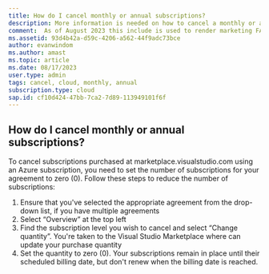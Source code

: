 ```yaml
---
title: How do I cancel monthly or annual subscriptions?
description: More information is needed on how to cancel a monthly or annual subscription
comment:  As of August 2023 this include is used to render marketing FAQ content for VS Subscriptions in the following portals - VSCom, Manage, and My portals. It was not used for learn.microsoft.com content at that time.  SMEs are Evan Windom and Larissa Crawford of Red Door Collaborative and Sharvari Dighe.
ms.assetid: 93d4b42a-d59c-4206-a562-44f9adc73bce  
author: evanwindom 
ms.author: amast 
ms.topic: article
ms.date: 08/17/2023
user.type: admin 
tags: cancel, cloud, monthly, annual 
subscription.type: cloud
sap.id: cf10d424-47bb-7ca2-7d89-113949101f6f
---
```


## How do I cancel monthly or annual subscriptions?

To cancel subscriptions purchased at marketplace.visualstudio.com using an Azure subscription, you need to set the number of subscriptions for your agreement to zero (0). Follow these steps to reduce the number of subscriptions: 

1.	Ensure that you've selected the appropriate agreement from the drop-down list, if you have multiple agreements
2.	Select “Overview” at the top left
3.	Find the subscription level you wish to cancel and select “Change quantity”. You're taken to the Visual Studio Marketplace where can update your purchase quantity
4.	Set the quantity to zero (0). Your subscriptions remain in place until their scheduled billing date, but don't renew when the billing date is reached.
